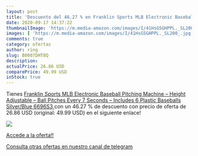 ```yaml
---
layout: post
title: 'Descuento del 46.27 % en Franklin Sports MLB Electronic Baseball '
date: 2020-09-17 14:37:22
thumbnailImage: 'https://m.media-amazon.com/images/I/41HsG5GHPPL._SL200_.jpg'
images: [ 'https://m.media-amazon.com/images/I/41HsG5GHPPL._SL200_.jpg' ]
comments: true
category: ofertas
author: ring
slug: B0007DHT8Q
description:
actualPrice: 26.86 USD
comparePrice: 49.99 USD
inStock: true
---
```


Tienes [Franklin Sports MLB Electronic Baseball Pitching Machine – Height Adjustable – Ball Pitches Every 7 Seconds – Includes 6 Plastic Baseballs  Silver/Blue  6696S3 ](https://www.amazon.com/dp/B0007DHT8Q/?tag=redken08-20) con un 46.27 % de descuento con precio de oferta de 26.86 USD (original: 49.99 USD) en el siguiente enlace!

[![](https://m.media-amazon.com/images/I/41HsG5GHPPL._SL200_.jpg)](https://www.amazon.com/dp/B0007DHT8Q/?tag=redken08-20)

[Accede a la oferta!!](https://www.amazon.com/dp/B0007DHT8Q/?tag=redken08-20)

[Consulta otras ofertas en nuestro canal de telegram](https://t.me/s/ofertas25)
